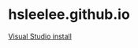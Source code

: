 # hsleelee.github.io

[Visual Studio install](https://hsleelee.github.io/blob/main/vscinstall.md#) 
